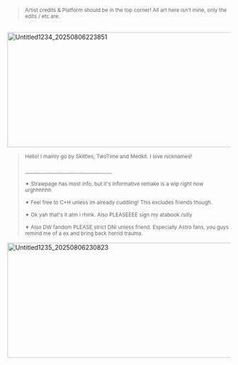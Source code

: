 > <sub> Artist credits & Platform should be in the top corner! All art here isn't mine, only the edits / etc are. </sub>
##

<img width="736" height="260" alt="Untitled1234_20250806223851" src="https://github.com/user-attachments/assets/cd394b42-510a-44f4-853b-7a50193283b2" />




> <sup> Hello! I mainly go by Skittles, TwoTime and Medkit. I love nicknames! </sup>
> 
> ﹏﹏﹏﹏﹏﹏﹏﹏﹏﹏﹏﹏﹏﹏
> 
> <sup> ✦ Strawpage has most info, but it's informative remake is a wip right now urghhhhhh </sup>
> 
> <sup> ✦ Feel free to C+H unless im already cuddling! This excludes friends though. </sup>
>
> <sup> ✦ Ok yah that's it atm i rhink. Also PLEASEEEE sign my atabook /silly </sup>
>
> <sup> ✦ Also DW fandom PLEASE strict DNI unless friend. Especially Astro fans, you guys remind me of a ex and bring back horrid trauma. </sup>


 <img width="736" height="260" alt="Untitled1235_20250806230823" src="https://github.com/user-attachments/assets/c65a684c-dc08-4177-9c48-b497f9489e0e" />  


 
 
 
 

